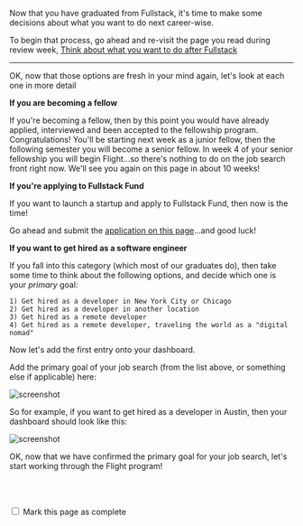 Now that you have graduated from Fullstack, it's time to make some decisions about what you want to do next career-wise.

To begin that process, go ahead and re-visit the page you read during review week, [Think about what you want to do after Fullstack](https://learn.fullstackacademy.com/workshop/585179c6a2b61e00044d8627/content/58517ae373818000048c86e3/text)

----

OK, now that those options are fresh in your mind again, let's look at each one in more detail

__If you are becoming a fellow__

If you're becoming a fellow, then by this point you would have already applied, interviewed and been accepted to the fellowship program.  Congratulations!  You'll be starting next week as a junior fellow, then the following semester you will become a senior fellow.  In week 4 of your senior fellowship you will begin Flight...so there's nothing to do on the job search front right now.  We'll see you again on this page in about 10 weeks!

__If you're applying to Fullstack Fund__

If you want to launch a startup and apply to Fullstack Fund, then now is the time!  

Go ahead and submit the [application on this page](http://www.fullstackacademy.com/fullstack-fund)...and good luck!

__If you want to get hired as a software engineer__

If you fall into this category (which most of our graduates do), then take some time to think about the following options, and decide which one is your *primary* goal:
```
1) Get hired as a developer in New York City or Chicago
2) Get hired as a developer in another location
3) Get hired as a remote developer
4) Get hired as a remote developer, traveling the world as a "digital nomad"
```

Now let's add the first entry onto your dashboard.  

Add the primary goal of your job search (from the list above, or something else if applicable) here:

![screenshot](http://content.screencast.com/users/markdavisDML/folders/Snagit/media/326a5958-9db8-4cc0-a7ba-ac8af65c449f/2016-12-07_12-17-20.png)

So for example, if you want to get hired as a developer in Austin, then your dashboard should look like this:

![screenshot](http://content.screencast.com/users/markdavisDML/folders/Snagit/media/0c00450f-6692-4b4a-9445-c012cb6b9998/2016-12-07_15-51-18.png)

OK, now that we have confirmed the primary goal for your job search, let's start working through the Flight program!


<br><br>

<script>
$(document).ready(function () {
  var actionId = angular.element('#checks').scope().action._id;
  function _getCheck (n) {
    var stored = localStorage.getItem(actionId + '_checkmark_' + n);
    if (!stored) return false;
    return stored == 'complete' ? true : false;
  }
  function _setCheck (n, bool) {
    var toStore;
    if (bool) toStore = 'complete';
    else toStore = 'incomplete';
    localStorage.setItem(actionId + '_checkmark_' + n, toStore);
  }
  $('[type="checkbox"]')
  .each(function (idx, elem) {
    var $elem = $(elem);
    $elem.prop('checked', _getCheck(idx));
    $elem.on('change', function () {
      _setCheck(idx, $elem.prop('checked'));
    });
  });
});
</script>

<p id="checks" class="list-reset career-success-checkbox">
  <div>
    <input type="checkbox">
    <span>Mark this page as complete</span>
  </div>
</p>
